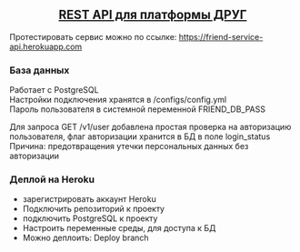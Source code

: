 <h2 align="center"><a href="https://friend-service-api.herokuapp.com" >REST API для платформы ДРУГ</a></h2>

Протестировать сервис можно по ссылке: https://friend-service-api.herokuapp.com
### База данных
Работает с PostgreSQL  
Настройки подключения хранятся в /configs/config.yml  
Пароль пользователя в системной переменной FRIEND_DB_PASS  

Для запроса GET /v1/user добавлена простая проверка на авторизацию пользователя, 
флаг авторизации хранится в БД в поле login_status
Причина: предотвращения утечки персональных данных без авторизации

### Деплой на Heroku
- зарегистрировать аккаунт Heroku
- Подключить репозиторий к проекту
- подключить PostgreSQL к проекту
- Настроить переменные среды, для доступа к БД
- Можно деплоить: Deploy branch


